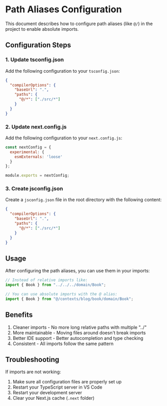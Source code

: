 # Path Aliases Configuration

This document describes how to configure path aliases (like `@/`) in the project to enable absolute imports.

## Configuration Steps

### 1. Update tsconfig.json

Add the following configuration to your `tsconfig.json`:

```json
{
  "compilerOptions": {
    "baseUrl": ".",
    "paths": {
      "@/*": ["./src/*"]
    }
  }
}
```

### 2. Update next.config.js

Add the following configuration to your `next.config.js`:

```javascript
const nextConfig = {
  experimental: {
    esmExternals: 'loose'
  }
};

module.exports = nextConfig;
```

### 3. Create jsconfig.json

Create a `jsconfig.json` file in the root directory with the following content:

```json
{
  "compilerOptions": {
    "baseUrl": ".",
    "paths": {
      "@/*": ["./src/*"]
    }
  }
}
```

## Usage

After configuring the path aliases, you can use them in your imports:

```typescript
// Instead of relative imports like:
import { Book } from "../../../domain/Book";

// You can use absolute imports with the @ alias:
import { Book } from "@/contexts/blog/book/domain/Book";
```

## Benefits

1. Cleaner imports - No more long relative paths with multiple "../"
2. More maintainable - Moving files around doesn't break imports
3. Better IDE support - Better autocompletion and type checking
4. Consistent - All imports follow the same pattern

## Troubleshooting

If imports are not working:

1. Make sure all configuration files are properly set up
2. Restart your TypeScript server in VS Code
3. Restart your development server
4. Clear your Next.js cache (`.next` folder)
